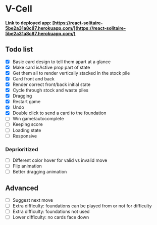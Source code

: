 # V-Cell

**Link to deployed app: [https://react-solitaire-5be2a31a8c87.herokuapp.com/](https://react-solitaire-5be2a31a8c87.herokuapp.com/)**

## Todo list

- [x] Basic card design to tell them apart at a glance
- [x] Make card isActive prop part of state
- [x] Get them all to render vertically stacked in the stock pile
- [x] Card front and back
- [x] Render correct front/back initial state
- [x] Cycle through stock and waste piles
- [x] Dragging
- [x] Restart game
- [x] Undo
- [x] Double click to send a card to the foundation
- [ ] Win game/autocomplete
- [ ] Keeping score
- [ ] Loading state
- [ ] Responsive

### Deprioritized

- [ ] Different color hover for valid vs invalid move
- [ ] Flip animation
- [ ] Better dragging animation

## Advanced

- [ ] Suggest next move
- [ ] Extra difficulty: foundations can be played from or not for difficulty
- [ ] Extra difficulty: foundations not used
- [ ] Lower difficulty: no cards face down
